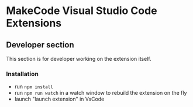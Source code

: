 # MakeCode Visual Studio Code Extensions

## Developer section

This section is for developer working on the extension itself.

### Installation

* run ``npm install``
* run ``npm run watch`` in a watch window to rebuild the extension on the fly
* launch "launch extension" in VsCode
